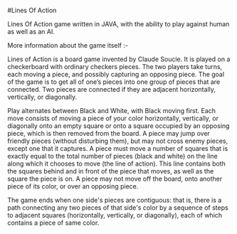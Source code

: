 #Lines Of Action


Lines Of Action game written in JAVA, with the ability to play against human as well as an AI.



More information about the game itself :- 

Lines of Action is a board game invented by Claude Soucie. It is played on a checkerboard with ordinary checkers pieces. The two players take turns, each moving a piece, and possibly capturing an opposing piece. The goal of the game is to get all of one’s pieces into one group of pieces that are connected. Two pieces are connected if they are adjacent horizontally, vertically, or diagonally. 

Play alternates between Black and White, with Black moving first. Each move consists of moving a piece of your color horizontally, vertically, or diagonally onto an empty square or onto a square occupied by an opposing piece, which is then removed from the board. A piece may jump over friendly pieces (without disturbing them), but may not cross enemy pieces, except one that it captures. A piece must move a number of squares that is exactly equal to the total number of pieces (black and white) on the line along which it chooses to move (the line of action). This line contains both the squares behind and in front of the piece that moves, as well as the square the piece is on. A piece may not move off the board, onto another piece of its color, or over an opposing piece.

The game ends when one side's pieces are contiguous: that is, there is a path connecting any two pieces of that side's color by a sequence of steps to adjacent squares (horizontally, vertically, or diagonally), each of which contains a piece of same color.
